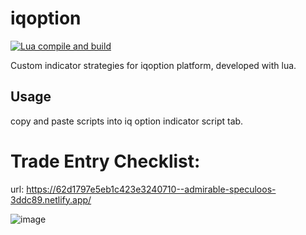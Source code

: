 # iqoption

[![Lua compile and build](https://github.com/Muhammad-1990/iqoption/actions/workflows/main.yml/badge.svg)](https://github.com/Muhammad-1990/iqoption/actions/workflows/main.yml)

Custom indicator strategies for iqoption platform, developed with lua.

## Usage
copy and paste scripts into iq option indicator script tab.

# Trade Entry Checklist: 
url: https://62d1797e5eb1c423e3240710--admirable-speculoos-3ddc89.netlify.app/

![image](https://user-images.githubusercontent.com/53302444/179544424-7f759ab5-52a0-4843-a012-1226ec5decd1.png)


